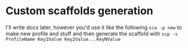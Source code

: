 # Custom scaffolds generation

I'll write docs later, however you'd use it like the following `sca -p new` to make new profile and stuff and then generate the scaffold with `scp -s ProfileName Key1Value Key2Value...KeyNValue`
